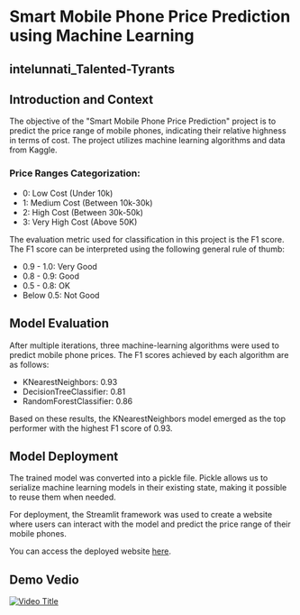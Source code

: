 # Smart Mobile Phone Price Prediction using Machine Learning

## intelunnati_Talented-Tyrants

## Introduction and Context

The objective of the "Smart Mobile Phone Price Prediction" project is to predict the price range of mobile phones, indicating their relative highness in terms of cost. The project utilizes machine learning algorithms and data from Kaggle.

### Price Ranges Categorization:

- 0: Low Cost (Under 10k)
- 1: Medium Cost (Between 10k-30k)
- 2: High Cost (Between 30k-50k)
- 3: Very High Cost (Above 50K)

The evaluation metric used for classification in this project is the F1 score. The F1 score can be interpreted using the following general rule of thumb:

- 0.9 - 1.0: Very Good
- 0.8 - 0.9: Good
- 0.5 - 0.8: OK
- Below 0.5: Not Good

## Model Evaluation

After multiple iterations, three machine-learning algorithms were used to predict mobile phone prices. The F1 scores achieved by each algorithm are as follows:

- KNearestNeighbors: 0.93
- DecisionTreeClassifier: 0.81
- RandomForestClassifier: 0.86

Based on these results, the KNearestNeighbors model emerged as the top performer with the highest F1 score of 0.93.

## Model Deployment

The trained model was converted into a pickle file. Pickle allows us to serialize machine learning models in their existing state, making it possible to reuse them when needed.

For deployment, the Streamlit framework was used to create a website where users can interact with the model and predict the price range of their mobile phones.

You can access the deployed website [here](https://intelunnatitalented-tyrants-16sdw5yqmay.streamlit.app/).
## Demo Vedio
[![Video Title](http://img.youtube.com/vi/JfAcF1QUxX0/0.jpg)](https://www.youtube.com/watch?v=jvbkvwVc6Tw "Video Title")





